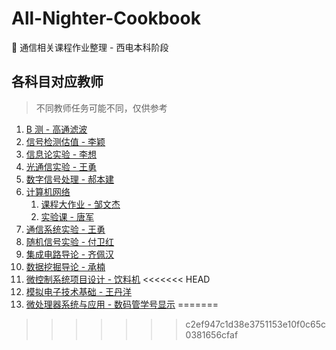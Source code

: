 # All-Nighter-Cookbook

📄 通信相关课程作业整理 - 西电本科阶段

## 各科目对应教师

> 不同教师任务可能不同，仅供参考

1. [B 测 - 高通滤波](./B%20测/)
2. [信号检测估值 - 李颖](./信号检测估值/)
3. [信息论实验 - 李想](./信息论实验/)
4. [光通信实验 - 王勇](./光通信实验/)
5. [数字信号处理 - 郝本建](./数字信号处理/)
6. [计算机网络](./计算机网络/)
   1. [课程大作业 - 邹文杰](./计算机网络/课设/)
   2. [实验课 - 唐军](./计算机网络/实验课/)
7. [通信系统实验 - 王勇](./通信系统实验/)
8. [随机信号实验 - 付卫红](./随机信号实验/)
9. [集成电路导论 - 齐佩汉](./集成电路导论/)
10. [数据挖掘导论 - 承楠](./数据挖掘导论/)
11. [微控制系统项目设计 - 饮料机](./微控制系统项目设计/)
<<<<<<< HEAD
12. [模拟电子技术基础 - 王丹洋](./模拟电子技术基础/)
13. [微处理器系统与应用 - 数码管学号显示](./微处理器系统与应用/)
=======
>>>>>>> c2ef947c1d38e3751153e10f0c65c0381656cfaf
